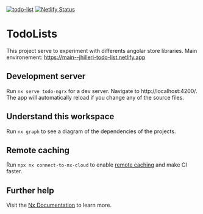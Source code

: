 [![todo-list](https://img.shields.io/endpoint?url=https://cloud.cypress.io/badge/simple/8r14dc/main&style=flat&logo=cypress)](https://cloud.cypress.io/projects/8r14dc/runs)
[![Netlify Status](https://api.netlify.com/api/v1/badges/715663cd-072d-4ae8-8b1d-f6211f57fd31/deploy-status?branch=main)](https://app.netlify.com/sites/jhilleri-todo-list/deploys)
# TodoLists

This project serve to experiment with differents angolar store libraries.
Main environement: https://main--jhilleri-todo-list.netlify.app

## Development server

Run `nx serve todo-ngrx` for a dev server. Navigate to http://localhost:4200/. The app will automatically reload if you change any of the source files.

## Understand this workspace

Run `nx graph` to see a diagram of the dependencies of the projects.

## Remote caching

Run `npx nx connect-to-nx-cloud` to enable [remote caching](https://nx.app) and make CI faster.

## Further help

Visit the [Nx Documentation](https://nx.dev) to learn more.
